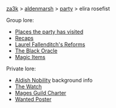 [za3k](/) > [aldenmarsh](/aldenmarsh/) > [party](players1) > elira rosefist

Group lore:

- [Places the party has visited](visited)
- [Recaps](recap)
- [Laurel Fallenditch's Reforms](laurel_fallenditch)
- [The Black Oracle](black_oracle)
- [Magic Items](magic_items)

Private lore:

- [Aldish Nobility](nobility) background info
- [The Watch](watch)
- [Mages Guild Charter](mages_guild)
- [Wanted Poster](wanted)
